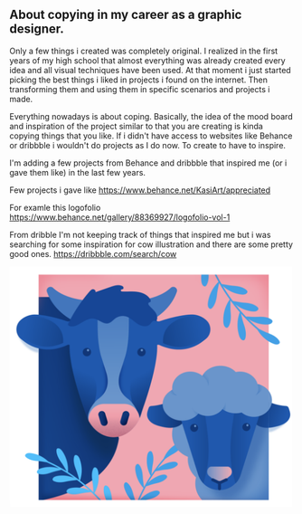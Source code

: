 ## About copying in my career as a graphic designer.

Only a few things i created was completely original. I realized in the first years of my high school that almost everything was already created every idea and all visual techniques have been used. At that moment i just started picking the best things i liked in projects i found on the internet. 
Then transforming them and using them in specific scenarios and projects i made. 

Everything nowadays is about coping. Basically, the idea of the mood board and inspiration of the project similar to that you are creating is kinda copying things that you like. If i didn't have access to websites like Behance or dribbble i wouldn't do projects as I do now. To create to have to
inspire.

I'm adding a few projects from Behance and dribbble that inspired me (or i gave them like) in the last few years.

Few projects i gave like
https://www.behance.net/KasiArt/appreciated

For examle this logofolio 
https://www.behance.net/gallery/88369927/logofolio-vol-1

From dribble I'm not keeping track of things that inspired me but i was searching for some inspiration for cow illustration and there are some pretty good ones.
https://dribbble.com/search/cow

<img src="cow.png" alt="cow.png" width="500"/>


